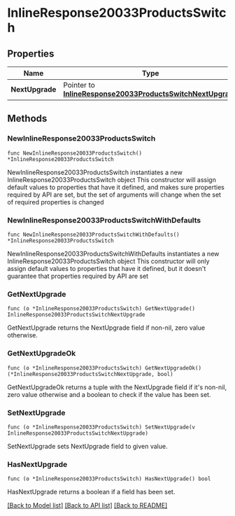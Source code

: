 # InlineResponse20033ProductsSwitch

## Properties

Name | Type | Description | Notes
------------ | ------------- | ------------- | -------------
**NextUpgrade** | Pointer to [**InlineResponse20033ProductsSwitchNextUpgrade**](InlineResponse20033ProductsSwitchNextUpgrade.md) |  | [optional] 

## Methods

### NewInlineResponse20033ProductsSwitch

`func NewInlineResponse20033ProductsSwitch() *InlineResponse20033ProductsSwitch`

NewInlineResponse20033ProductsSwitch instantiates a new InlineResponse20033ProductsSwitch object
This constructor will assign default values to properties that have it defined,
and makes sure properties required by API are set, but the set of arguments
will change when the set of required properties is changed

### NewInlineResponse20033ProductsSwitchWithDefaults

`func NewInlineResponse20033ProductsSwitchWithDefaults() *InlineResponse20033ProductsSwitch`

NewInlineResponse20033ProductsSwitchWithDefaults instantiates a new InlineResponse20033ProductsSwitch object
This constructor will only assign default values to properties that have it defined,
but it doesn't guarantee that properties required by API are set

### GetNextUpgrade

`func (o *InlineResponse20033ProductsSwitch) GetNextUpgrade() InlineResponse20033ProductsSwitchNextUpgrade`

GetNextUpgrade returns the NextUpgrade field if non-nil, zero value otherwise.

### GetNextUpgradeOk

`func (o *InlineResponse20033ProductsSwitch) GetNextUpgradeOk() (*InlineResponse20033ProductsSwitchNextUpgrade, bool)`

GetNextUpgradeOk returns a tuple with the NextUpgrade field if it's non-nil, zero value otherwise
and a boolean to check if the value has been set.

### SetNextUpgrade

`func (o *InlineResponse20033ProductsSwitch) SetNextUpgrade(v InlineResponse20033ProductsSwitchNextUpgrade)`

SetNextUpgrade sets NextUpgrade field to given value.

### HasNextUpgrade

`func (o *InlineResponse20033ProductsSwitch) HasNextUpgrade() bool`

HasNextUpgrade returns a boolean if a field has been set.


[[Back to Model list]](../README.md#documentation-for-models) [[Back to API list]](../README.md#documentation-for-api-endpoints) [[Back to README]](../README.md)


